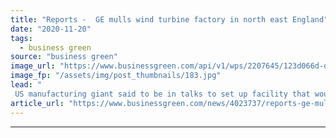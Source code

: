```yaml
---
title: "Reports -  GE mulls wind turbine factory in north east England"
date: "2020-11-20"
tags: 
  - business green
source: "business green"
image_url: "https://www.businessgreen.com/api/v1/wps/2207645/123d066d-d0b9-45e8-a7d9-09f5349e7d1f/2/CGI-illustration-of-the-new-90million-South-Bank-Quay-185x114.jpg"
image_fp: "/assets/img/post_thumbnails/183.jpg"
lead: "
 US manufacturing giant said to be in talks to set up facility that would create 3,000 green jobs for the burgeoning offshore wind industry ..."
article_url: "https://www.businessgreen.com/news/4023737/reports-ge-mulls-wind-turbine-factory-north-east-england"
---
```


---
